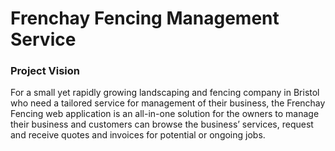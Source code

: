 # Frenchay Fencing Management Service

### Project Vision

For a small yet rapidly growing landscaping and fencing company in Bristol who need a tailored service for management of their business, the Frenchay Fencing web application is an all-in-one solution for the owners to manage their business and customers can browse the business’ services, request and receive quotes and invoices for potential or ongoing jobs.

